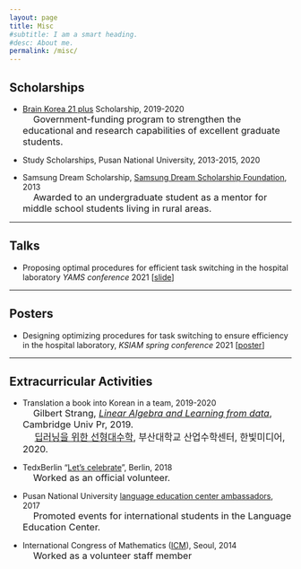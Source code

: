 ```yaml
---
layout: page
title: Misc
#subtitle: I am a smart heading.
#desc: About me.
permalink: /misc/
---
```





## Scholarships
- [Brain Korea 21 plus](https://bk21four.nrf.re.kr/sub01/sub111/list.do) Scholarship, 2019-2020 <br> 　<span style="font-size:16.5px"> Government-funding program to strengthen the educational and research capabilities of excellent graduate students. </span>
  
- Study Scholarships, Pusan National University, 2013-2015, 2020
- Samsung Dream Scholarship, [Samsung Dream Scholarship Foundation](http://eng.sdream.or.kr/wwd/wwd01.html#wwd_menu), 2013<br>　<span style="font-size:16.5px"> Awarded to an undergraduate student as a mentor for middle school students living in rural areas. </span>



---

## Talks
- Proposing optimal procedures for efficient task switching in the hospital laboratory 
  _YAMS conference_ 2021 [[slide](/assets/file/presentation.pdf)]

---

## Posters
- Designing optimizing procedures for task switching to ensure efficiency in the hospital laboratory, _KSIAM_
_spring conference_ 2021 [[poster](/assets/file/KSIAM_poster.pdf)]

---

## Extracurricular Activities
- Translation a book into Korean in a team, 2019-2020<br> 　<span style="font-size:16.5px"> Gilbert Strang, _[Linear Algebra and Learning from data](http://math.mit.edu/~gs/learningfromdata/)_, Cambridge Univ Pr, 2019.<br> 　<span style="font-size:16.5px"> [딥러닝을 위한 선형대수학](https://www.hanbit.co.kr/store/books/look.php?p_code=B9479195027), 부산대학교 산업수학센터, 한빛미디어, 2020. 


- TedxBerlin “[Let’s celebrate](https://www.tedxberlin.de/en/)”, Berlin, 2018<br> 　<span style="font-size:16.5px"> Worked as an official volunteer.  </span>

- Pusan National University [language education center ambassadors](https://m.facebook.com/PNULEI/), 2017<br> 　<span style="font-size:16.5px"> Promoted events for international students in the Language Education Center.  </span>
  
- International Congress of Mathematics ([ICM](http://www.icm2014.org/)), Seoul, 2014<br> 　<span style="font-size:16.5px"> Worked as a volunteer staff member  </span>


